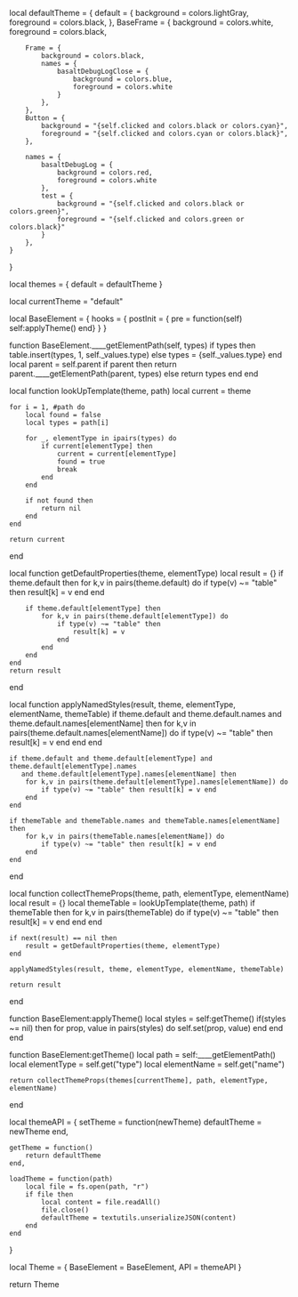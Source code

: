 local defaultTheme = {
    default = {
        background = colors.lightGray,
        foreground = colors.black,
    },
    BaseFrame = {
        background = colors.white,
        foreground = colors.black,

        Frame = {
            background = colors.black,
            names = {
                basaltDebugLogClose = {
                    background = colors.blue,
                    foreground = colors.white
                }
            },
        },
        Button = {
            background = "{self.clicked and colors.black or colors.cyan}",
            foreground = "{self.clicked and colors.cyan or colors.black}",
        },

        names = {
            basaltDebugLog = {
                background = colors.red,
                foreground = colors.white
            },
            test = {
                background = "{self.clicked and colors.black or colors.green}",
                foreground = "{self.clicked and colors.green or colors.black}"
            }
        },
    }
}

local themes = {
    default = defaultTheme
}

local currentTheme = "default"

local BaseElement = {
    hooks = {
        postInit = {
            pre = function(self)
            self:applyTheme()
        end}
    }
}

function BaseElement.____getElementPath(self, types)
    if types then
        table.insert(types, 1, self._values.type)
    else
        types = {self._values.type}
    end
    local parent = self.parent
    if parent then
        return parent.____getElementPath(parent, types)
    else
        return types
    end
end

local function lookUpTemplate(theme, path)
    local current = theme

    for i = 1, #path do
        local found = false
        local types = path[i]

        for _, elementType in ipairs(types) do
            if current[elementType] then
                current = current[elementType]
                found = true
                break
            end
        end

        if not found then
            return nil
        end
    end

    return current
end

local function getDefaultProperties(theme, elementType)
    local result = {}
    if theme.default then
        for k,v in pairs(theme.default) do
            if type(v) ~= "table" then
                result[k] = v
            end
        end

        if theme.default[elementType] then
            for k,v in pairs(theme.default[elementType]) do
                if type(v) ~= "table" then
                    result[k] = v
                end
            end
        end
    end
    return result
end

local function applyNamedStyles(result, theme, elementType, elementName, themeTable)
    if theme.default and theme.default.names and theme.default.names[elementName] then
        for k,v in pairs(theme.default.names[elementName]) do
            if type(v) ~= "table" then result[k] = v end
        end
    end

    if theme.default and theme.default[elementType] and theme.default[elementType].names 
       and theme.default[elementType].names[elementName] then
        for k,v in pairs(theme.default[elementType].names[elementName]) do
            if type(v) ~= "table" then result[k] = v end
        end
    end

    if themeTable and themeTable.names and themeTable.names[elementName] then
        for k,v in pairs(themeTable.names[elementName]) do
            if type(v) ~= "table" then result[k] = v end
        end
    end
end

local function collectThemeProps(theme, path, elementType, elementName)
    local result = {}
    local themeTable = lookUpTemplate(theme, path)
    if themeTable then
        for k,v in pairs(themeTable) do
            if type(v) ~= "table" then
                result[k] = v
            end
        end
    end

    if next(result) == nil then
        result = getDefaultProperties(theme, elementType)
    end

    applyNamedStyles(result, theme, elementType, elementName, themeTable)

    return result
end

 function BaseElement:applyTheme()
    local styles = self:getTheme()
    if(styles ~= nil) then
        for prop, value in pairs(styles) do
            self.set(prop, value)
        end
    end
end

function BaseElement:getTheme()
    local path = self:____getElementPath()
    local elementType = self.get("type")
    local elementName = self.get("name")

    return collectThemeProps(themes[currentTheme], path, elementType, elementName)
end

local themeAPI = {
    setTheme = function(newTheme)
        defaultTheme = newTheme
    end,

    getTheme = function()
        return defaultTheme
    end,

    loadTheme = function(path)
        local file = fs.open(path, "r")
        if file then
            local content = file.readAll()
            file.close()
            defaultTheme = textutils.unserializeJSON(content)
        end
    end
}

local Theme = {
    BaseElement = BaseElement,
    API = themeAPI
}

return Theme
